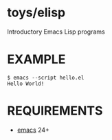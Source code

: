 # toys/elisp

Introductory Emacs Lisp programs

# EXAMPLE

```
$ emacs --script hello.el
Hello World!
```

# REQUIREMENTS

* [emacs](http://www.gnu.org/software/emacs/) 24+
